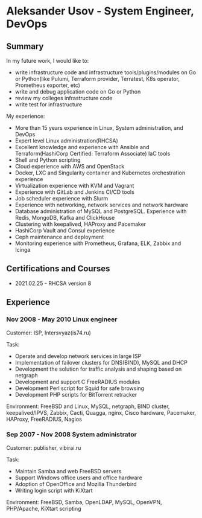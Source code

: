 # Aleksander Usov - System Engineer, DevOps

## Summary

In my future work, I would like to:
* write infrastructure code and infrastructure tools/plugins/modules on Go or Python(like Pulumi, Terraform provider, Terratest, K8s operator, Prometheus exporter, etc)
* write and debug application code on Go or Python
* review my colleges infrastructure code
* write test for infrastructure

My experience:
* More than 15 years experience in Linux, System administration, and DevOps
* Expert level Linux administration(RHCSA)
* Excellent knowledge and experience with Ansible and Terraform(HashiCorp Certified: Terraform Associate) IaC tools
* Shell and Python scripting
* Cloud experience with AWS and OpenStack
* Docker, LXC and Singularity container and Kubernetes orchestration experience
* Virtualization experience with KVM and Vagrant
* Experience with GitLab and Jenkins CI/CD tools
* Job scheduler experience with Slurm
* Experience with networking, network services and network hardware
* Database administration of MySQL and PostgreSQL. Experience with Redis, MongoDB, Kafka and ClickHouse
* Clustering with keepalived, HAProxy and Pacemaker
* HashiCorp Vault and Consul experience
* Ceph maintenance and deployment
* Monitoring experience with Prometheus, Grafana, ELK, Zabbix and Icinga

## Certifications and Courses

* 2021.02.25 - RHCSA version 8

## Experience

### Nov 2008 - May 2010 Linux engineer

Customer: ISP, Intersvyaz(is74.ru)

Task:
* Operate and develop network services in large ISP
* Implementation of failover clusters for DNS(BIND), MySQL and DHCP
* Development the solution for traffic analysis and shaping based on netgraph
* Development and support C FreeRADIUS modules
* Development Perl script for Squid for safe browsing
* Development PHP scripts for BitTorrent retracker

Environment: FreeBSD and Linux, MySQL, netgraph, BIND cluster, keepalived/IPVS, Zabbix, Cacti, Quagga, nginx, Cisco hardware, Pacemaker, HAProxy, FreeRADIUS, Nagios

### Sep 2007 - Nov 2008 System administrator

Customer: publisher, vibirai.ru

Task:
* Maintain Samba and web FreeBSD servers
* Support Windows office users and office hardware
* Adoption of OpenOffice and Mozilla Thunderbird
* Writing login script with KiXtart

Environment: FreeBSD, Samba, OpenLDAP, MySQL, OpenVPN, PHP/Apache, KiXtart scripting
